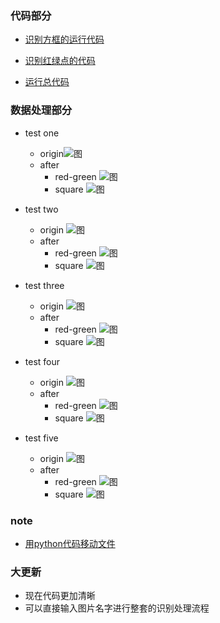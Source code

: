 ### 代码部分

- [识别方框的运行代码](src/识别方框.py)

- [识别红绿点的代码](src/识别红绿色点.py)

- [运行总代码](src/总代码.py)



### 数据处理部分

- test one
  - origin![图](src/1.jpg) 
  - after
     - red-green
      ![图](out/1/color.jpg)
     - square
     ![图](out/1/square.jpg)


- test two
  - origin
  ![图](src/2.jpg) 
  - after
     - red-green
    ![图](out/2/color.jpg)
     - square
    ![图](out/2/square.jpg)


- test three
  - origin
  ![图](src/3.jpg) 
  - after
     - red-green
     ![图](out/3/color.jpg)
     - square
     ![图](out/3/square.jpg)

- test four
  - origin
  ![图](src/4.jpg) 
  - after
     - red-green
     ![图](out/4/color.jpg)
     - square
     ![图](out/4/square.jpg)

- test five
  - origin
  ![图](src/5.jpg) 
  - after
     - red-green
     ![图](out/5/color.jpg)
     - square
     ![图](out/5/square.jpg)

### note
- [用python代码移动文件](note.py)

### 大更新
- 现在代码更加清晰
- 可以直接输入图片名字进行整套的识别处理流程